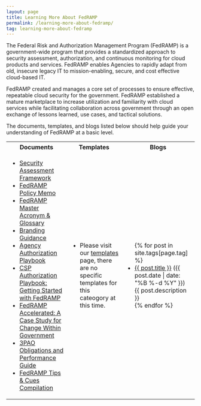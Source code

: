 ```yaml
---
layout: page
title: Learning More About FedRAMP
permalink: /learning-more-about-fedramp/
tag: learning-more-about-fedramp
---
```

The Federal Risk and Authorization Management Program (FedRAMP) is a government-wide program that provides a standardized approach to security assessment, authorization, and continuous monitoring for cloud products and services. FedRAMP enables Agencies to rapidly adapt from old, insecure legacy IT to mission-enabling, secure, and cost effective cloud-based IT. 

FedRAMP created and manages a core set of processes to ensure effective, repeatable cloud security for the government. FedRAMP established a mature marketplace to increase utilization and familiarity with cloud services while facilitating collaboration across government through an open exchange of lessons learned, use cases, and tactical solutions.

The documents, templates, and blogs listed below should help guide  your understanding of FedRAMP at a basic level.
<table>
<tr>
<th>Documents</th>
<th>Templates</th>
<th>Blogs</th>
</tr>
<td>
<ul>
<li><a href="{{site.baseurl}}/assets/resources/documents/FedRAMP_Security_Assessment_Framework.pdf">Security Assessment Framework</a></li>
<li><a href="{{site.baseurl}}/assets/resources/documents/FedRAMP_Policy_Memo.pdf">FedRAMP Policy Memo</a></li>
<li><a href="{{site.baseurl}}/assets/resources/documents/FedRAMP_Master_Acronym_and_Glossary.pdf">FedRAMP Master Acronym & Glossary</a></li>
<li><a href="{{site.baseurl}}/assets/resources/documents/FedRAMP_Branding_Guidance.pdf">Branding Guidance</a></li>
<li><a href="{{site.baseurl}}/assets/resources/documents/Agency_Authorization_Playbook.pdf">Agency Authorization Playbook</a></li>
<li><a href="{{site.baseurl}}/assets/resources/documents/CSP_Authorization_Playbook_Getting_Started_with_FedRAMP.pdf">CSP Authorization Playbook: Getting Started with FedRAMP</a></li>
<li><a href="{{site.baseurl}}/assets/resources/documents/FedRAMP_Accelerated_A_Case_Study_For_Change_Within_Government.pdf">FedRAMP Accelerated: A Case Study for Change Within Government</a></li>	
<li><a href="{{site.baseurl}}/assets/resources/documents/3PAO_Obligations_and_Performance_Guide.pdf">3PAO Obligations and Performance Guide</a></li>
<li><a href="{{site.baseurl}}/assets/resources/documents/FedRAMP_Tips_and_Cues.pdf">FedRAMP Tips & Cues Compilation</a></li>
</ul>
</td>
<td>
<ul>
<li>Please visit our <a href="{{site.baseurl}}/templates">templates</a> page, there are no specific templates for this cateogory at this time.</li>
</ul>
</td>
<td>
<ul>
{% for post in site.tags[page.tag] %}
  <li><a href="{{ post.url }}">{{ post.title }}</a> ({{ post.date | date: "%B %-d %Y" }})<br>
    {{ post.description }}
  </li>
{% endfor %}
</ul>
</td>
